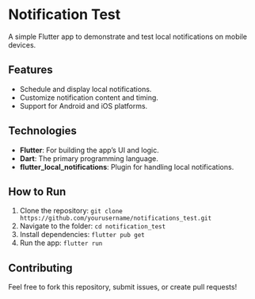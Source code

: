 # Notification Test

A simple Flutter app to demonstrate and test local notifications on mobile devices.

## Features
- Schedule and display local notifications.
- Customize notification content and timing.
- Support for Android and iOS platforms.

## Technologies
- **Flutter**: For building the app’s UI and logic.
- **Dart**: The primary programming language.
- **flutter_local_notifications**: Plugin for handling local notifications.

## How to Run
1. Clone the repository: `git clone https://github.com/yourusername/notifications_test.git`
2. Navigate to the folder: `cd notification_test`
3. Install dependencies: `flutter pub get`
4. Run the app: `flutter run`

## Contributing
Feel free to fork this repository, submit issues, or create pull requests!

